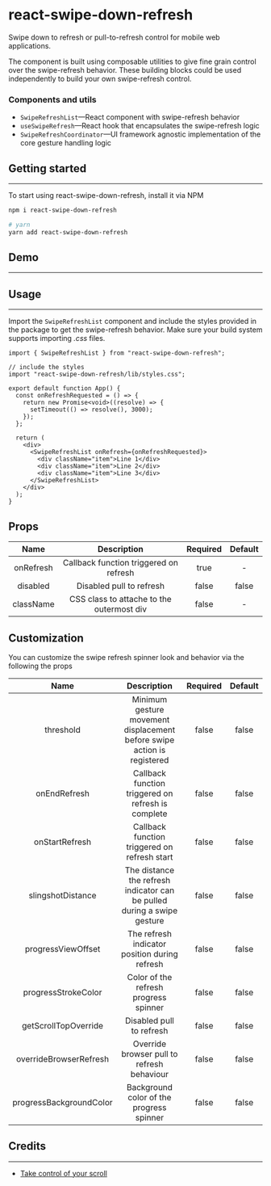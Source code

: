 # react-swipe-down-refresh

Swipe down to refresh or pull-to-refresh control for mobile web applications.

The component is built using composable utilities to give fine grain control over the swipe-refresh behavior. These building blocks could be used independently to build your own swipe-refresh control.

### Components and utils

- `SwipeRefreshList`—React component with swipe-refresh behavior
- `useSwipeRefresh`—React hook that encapsulates the swipe-refresh logic
- `SwipeRefreshCoordinator`—UI framework agnostic implementation of the core gesture handling logic

## Getting started

---

To start using react-swipe-down-refresh, install it via NPM

```sh
npm i react-swipe-down-refresh

# yarn
yarn add react-swipe-down-refresh
```

## Demo

---

## Usage

---

Import the `SwipeRefreshList` component and include the styles provided in the package to get the swipe-refresh behavior.
Make sure your build system supports importing _.css_ files.

```tsx
import { SwipeRefreshList } from "react-swipe-down-refresh";

// include the styles
import "react-swipe-down-refresh/lib/styles.css";

export default function App() {
  const onRefreshRequested = () => {
    return new Promise<void>((resolve) => {
      setTimeout(() => resolve(), 3000);
    });
  };

  return (
    <div>
      <SwipeRefreshList onRefresh={onRefreshRequested}>
        <div className="item">Line 1</div>
        <div className="item">Line 2</div>
        <div className="item">Line 3</div>
      </SwipeRefreshList>
    </div>
  );
}
```

## Props

|   Name    |                Description                | Required | Default |
| :-------: | :---------------------------------------: | :------: | :-----: |
| onRefresh |  Callback function triggered on refresh   |   true   |    -    |
| disabled  |         Disabled pull to refresh          |  false   |  false  |
| className | CSS class to attache to the outermost div |  false   |    -    |

## Customization

You can customize the swipe refresh spinner look and behavior via the following the props

|          Name           |                               Description                               | Required | Default |
| :---------------------: | :---------------------------------------------------------------------: | :------: | :-----: |
|        threshold        | Minimum gesture movement displacement before swipe action is registered |  false   |  false  |
|      onEndRefresh       |           Callback function triggered on refresh is complete            |  false   |  false  |
|     onStartRefresh      |              Callback function triggered on refresh start               |  false   |  false  |
|    slingshotDistance    | The distance the refresh indicator can be pulled during a swipe gesture |  false   |  false  |
|   progressViewOffset    |              The refresh indicator position during refresh              |  false   |  false  |
|   progressStrokeColor   |                  Color of the refresh progress spinner                  |  false   |  false  |
|  getScrollTopOverride   |                        Disabled pull to refresh                         |  false   |  false  |
| overrideBrowserRefresh  |               Override browser pull to refresh behaviour                |  false   |  false  |
| progressBackgroundColor |                Background color of the progress spinner                 |  false   |  false  |

## Credits

---

- [Take control of your scroll](https://developer.chrome.com/blog/overscroll-behavior/)
